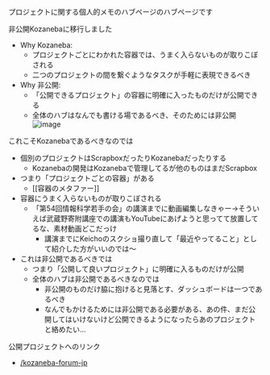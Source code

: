
プロジェクトに関する個人的メモのハブページのハブページです

非公開Kozanebaに移行しました
- Why Kozaneba:
    - プロジェクトごとにわかれた容器では、うまく入らないものが取りこぼされる
    - 二つのプロジェクトの間を繋ぐようなタスクが手軽に表現できるべき
- Why 非公開:
    - 「公開できるプロジェクト」の容器に明確に入ったものだけが公開できる
    - 全体のハブはなんでも書ける場であるべき、そのためには非公開
![image](https://gyazo.com/cdf63ee5b79cb8de28f29711297f56ab/thumb/1000)


これこそKozanebaであるべきなのでは
- 個別のプロジェクトはScrapboxだったりKozanebaだったりする
    - Kozanebaの開発はKozanebaで管理してるが他のものはまだScrapbox
- つまり「プロジェクトごとの容器」がある
    - [[容器のメタファー]]
- 容器にうまく入らないものが取りこぼされる
    - 「第54回情報科学若手の会」の講演までに動画編集しなきゃー→そういえば武蔵野寄附講座での講演もYouTubeにあげようと思ってて放置してるな、素材動画どこだっけ
        - 講演までにKeichoのスクショ撮り直して「最近やってること」として紹介した方がいいのでは〜
- これは非公開であるべきでは
    - つまり「公開して良いプロジェクト」に明確に入るものだけが公開
    - 全体のハブは非公開であるべきなのでは
        - 非公開のものだけ脇に抱けると見落とす、ダッシュボードは一つであるべき
        - なんでもかけるためには非公開である必要がある、あの件、まだ公開してはいけないけど公開できるようになったらあのプロジェクトと絡めたい…

公開プロジェクトへのリンク
- [/kozaneba-forum-jp](https://scrapbox.io/kozaneba-forum-jp)